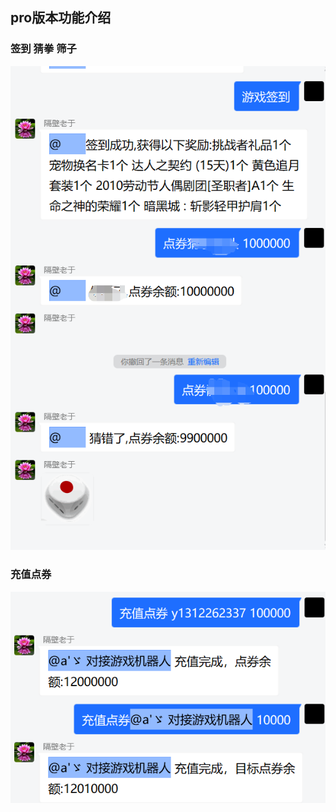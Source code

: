 ## pro版本功能介绍


### 签到 猜拳 筛子
<img src="./img/群管2.png">

### 充值点券
<img src="../../zh-cn/bot/img/点券充值.png">
